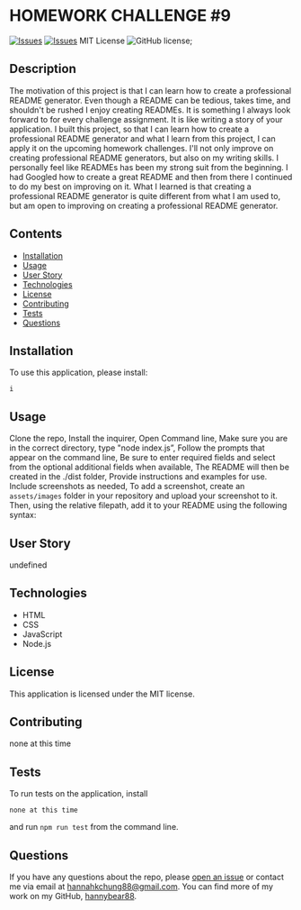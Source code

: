 # HOMEWORK CHALLENGE #9
[![Issues](https://img.shields.io/github/issues/hannybear88/Node.js-Challenge-Professional-README-Generator)](https://github.com/hannybear88/Node.js-Challenge-Professional-README-Generator/issues) [![Issues](https://img.shields.io/github/contributors/hannybear88/Node.js-Challenge-Professional-README-Generator)](https://github.com/hannybear88/Node.js-Challenge-Professional-README-Generator/graphs/contributors) MIT License ![GitHub license](https://img.shields.io/badge/license-MIT-blue.svg);
## Description
The motivation of this project is that I can learn how to create a professional README generator. Even though a README can be tedious, takes time, and shouldn't be rushed I enjoy creating READMEs. It is something I always look forward to for every challenge assignment. It is like writing a story of your application. I built this project, so that I can learn how to create a professional README generator and what I learn from this project, I can apply it on the upcoming homework challenges. I'll not only improve on creating professional README generators, but also on my writing skills. I personally feel like READMEs has been my strong suit from the beginning. I had Googled how to create a great README and then from there I continued to do my best on improving on it. What I learned is that creating a professional README generator is quite different from what I am used to, but am open to improving on creating a professional README generator. 
## Contents
* [Installation](#installation)
* [Usage](#usage)
* [User Story](#user-story)
* [Technologies](#technologies)
* [License](#license)
* [Contributing](#contributing)
* [Tests](#tests)
* [Questions](#questions)

## Installation
To use this application, please install: 
```
i
```
  
## Usage
Clone the repo, Install the inquirer, Open Command line, Make sure you are in the correct directory, type "node index.js”, Follow the prompts that appear on the command line, Be sure to enter required fields and select from the optional additional fields when available, The README will then be created in the ./dist folder, Provide instructions and examples for use. Include screenshots as needed, To add a screenshot, create an `assets/images` folder in your repository and upload your screenshot to it. Then, using the relative filepath, add it to your README using the following syntax:
  
## User Story
undefined
  
## Technologies

* HTML
* CSS
* JavaScript
* Node.js
  
## License
This application is licensed under the MIT license.
  
## Contributing
none at this time
  
## Tests
To run tests on the application, install
```
none at this time
```
and run `npm run test` from the command line.
  
## Questions
If you have any questions about the repo, please [open an issue](https://github.com/hannybear88/Node.js-Challenge-Professional-README-Generator/issues) or contact me via email at hannahkchung88@gmail.com. You can find more of my work on my GitHub, [hannybear88](https://github.com/hannybear88/).
  
